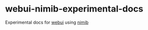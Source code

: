 # webui-nimib-experimental-docs

Experimental docs for [webui](https://github.com/neroist/webui) using [nimib](https://github.com/pietroppeter/nimib)

